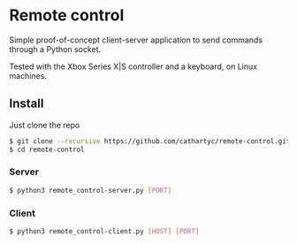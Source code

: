 # Remote control

Simple proof-of-concept client-server application to send commands through a
Python socket.

Tested with the Xbox Series X|S controller and a keyboard, on Linux machines.

## Install

Just clone the repo

```sh
$ git clone --recursive https://github.com/cathartyc/remote-control.git
$ cd remote-control

```
### Server

```sh
$ python3 remote_control-server.py [PORT]
```

### Client
```sh
$ python3 remote_control-client.py [HOST] [PORT]
```

